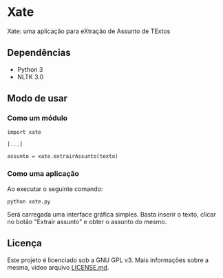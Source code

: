 # Xate
Xate: uma aplicação para eXtração de Assunto de TExtos

## Dependências
- Python 3
- NLTK 3.0

## Modo de usar
### Como um módulo
```
import xate

[...]

assunto = xate.extrairAssunto(texto)
```

### Como uma aplicação
Ao executar o seguinte comando:
```
python xate.py
```
Será carregada uma interface gráfica simples. Basta inserir o texto, clicar no botão "Extrair assunto" e obter o assunto do mesmo.

## Licença
Este projeto é licenciado sob a GNU GPL v3. Mais informações sobre a mesma, video arquivo [LICENSE.md](https://github.com/luiswebmercado/Xate/LICENSE.md).
